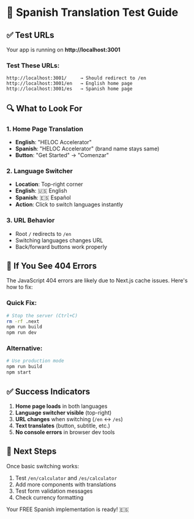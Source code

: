 # 🧪 Spanish Translation Test Guide

## ✅ Test URLs

Your app is running on **http://localhost:3001**

### Test These URLs:

```
http://localhost:3001/     → Should redirect to /en
http://localhost:3001/en   → English home page
http://localhost:3001/es   → Spanish home page
```

## 🔍 What to Look For

### 1. Home Page Translation

- **English**: "HELOC Accelerator"
- **Spanish**: "HELOC Accelerator" (brand name stays same)
- **Button**: "Get Started" → "Comenzar"

### 2. Language Switcher

- **Location**: Top-right corner
- **English**: 🇺🇸 English
- **Spanish**: 🇪🇸 Español
- **Action**: Click to switch languages instantly

### 3. URL Behavior

- Root `/` redirects to `/en`
- Switching languages changes URL
- Back/forward buttons work properly

## 🚨 If You See 404 Errors

The JavaScript 404 errors are likely due to Next.js cache issues. Here's how to fix:

### Quick Fix:

```bash
# Stop the server (Ctrl+C)
rm -rf .next
npm run build
npm run dev
```

### Alternative:

```bash
# Use production mode
npm run build
npm start
```

## ✅ Success Indicators

1. **Home page loads** in both languages
2. **Language switcher visible** (top-right)
3. **URL changes** when switching (`/en` ↔ `/es`)
4. **Text translates** (button, subtitle, etc.)
5. **No console errors** in browser dev tools

## 🎯 Next Steps

Once basic switching works:

1. Test `/en/calculator` and `/es/calculator`
2. Add more components with translations
3. Test form validation messages
4. Check currency formatting

Your FREE Spanish implementation is ready! 🇪🇸
